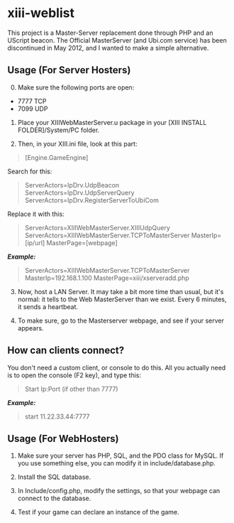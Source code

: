 # xiii-weblist
This project is a Master-Server replacement done through PHP and an UScript beacon.
The Official MasterServer (and Ubi.com service) has been discontinued in May 2012, and I wanted to make a simple alternative.

## Usage (For Server Hosters)
0) Make sure the following ports are open:

- 7777 TCP
- 7099 UDP

1) Place your XIIIWebMasterServer.u package in your [XIII INSTALL FOLDER]/System/PC folder.

2) Then, in your XIII.ini file, look at this part:
> [Engine.GameEngine]

Search for this:

> ServerActors=IpDrv.UdpBeacon<br />
ServerActors=IpDrv.UdpServerQuery<br />
ServerActors=IpDrv.RegisterServerToUbiCom<br />

Replace it with this:

> ServerActors=XIIIWebMasterServer.XIIIUdpQuery <br />
ServerActors=XIIIWebMasterServer.TCPToMasterServer MasterIp=[ip/url] MasterPage=[webpage]<br />

***Example:*** <br />
>ServerActors=XIIIWebMasterServer.TCPToMasterServer MasterIp=192.168.1.100 MasterPage=xiii/xserveradd.php

3) Now, host a LAN Server. It may take a bit more time than usual, but it's normal: it tells to the Web MasterServer than we exist. Every 6 minutes, it sends a heartbeat.

4) To make sure, go to the Masterserver webpage, and see if your server appears.

## How can clients connect?

You don't need a custom client, or console to do this. All you actually need is to open the console (F2 key), and type this:

> Start Ip:Port (if other than 7777)

***Example:*** <br />
> start 11.22.33.44:7777

## Usage (For WebHosters)
1) Make sure your server has PHP, SQL, and the PDO class for MySQL.
If you use something else, you can modify it in include/database.php.

2) Install the SQL database.

3) In Include/config.php, modify the settings, so that your webpage can connect to the database.

4) Test if your game can declare an instance of the game.
